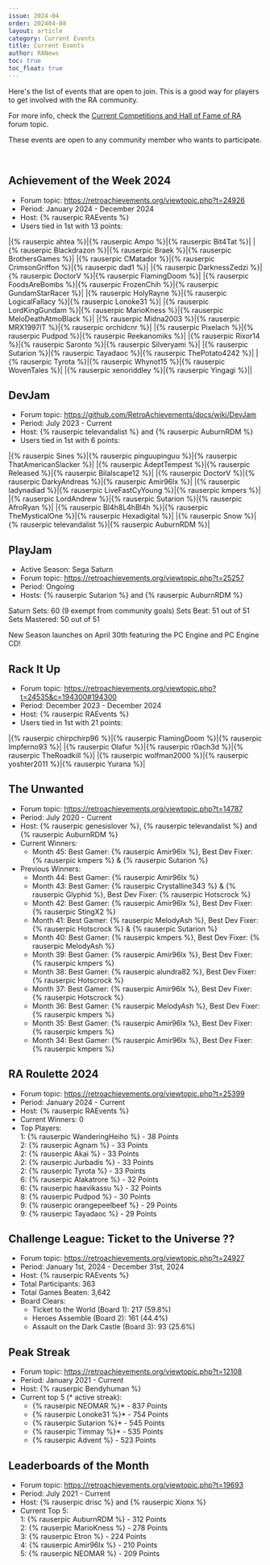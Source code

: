 ```yaml
---
issue: 2024-04
order: 202404-08
layout: article
category: Current Events
title: Current Events
author: RANews
toc: true
toc_float: true
---
```


Here's the list of events that are open to join. This is a good way for players to get involved with the RA community.

For more info, check the [Current Competitions and Hall of Fame of RA](https://retroachievements.org/viewtopic.php?t=9014) forum topic.

These events are open to any community member who wants to participate.

<br clear="right">

## Achievement of the Week 2024

- Forum topic: <https://retroachievements.org/viewtopic.php?t=24926>
- Period: January 2024 - December 2024
- Host: {% rauserpic RAEvents %}
- Users tied in 1st with 13 points:

|{% rauserpic ahtea %}|{% rauserpic Ampo %}|{% rauserpic Bit4Tat %}|
|{% rauserpic Blackdrazon %}|{% rauserpic Braek %}|{% rauserpic BrothersGames %}|
|{% rauserpic CMatador %}|{% rauserpic CrimsonGriffon %}|{% rauserpic dad1 %}|
|{% rauserpic DarknessZedzi %}|{% rauserpic DoctorV %}|{% rauserpic FlamingDoom %}|
|{% rauserpic FoodsAreBombs %}|{% rauserpic FrozenChih %}|{% rauserpic GundamStarRacer %}|
|{% rauserpic HolyRayne %}|{% rauserpic LogicalFallacy %}|{% rauserpic Lonoke31 %}|
|{% rauserpic LordKingGundam %}|{% rauserpic MarioKness %}|{% rauserpic MeloDeathAtmoBlack %}|
|{% rauserpic Midna2003 %}|{% rauserpic MRX1997IT %}|{% rauserpic orchidcnr %}|
|{% rauserpic Pixelach %}|{% rauserpic Pudpod %}|{% rauserpic Reekanomiks %}|
|{% rauserpic Rixor14 %}|{% rauserpic Saronto %}|{% rauserpic Silveryami %}|
|{% rauserpic Sutarion %}|{% rauserpic Tayadaoc %}|{% rauserpic ThePotato4242 %}|
|{% rauserpic Tyrota %}|{% rauserpic Whynot15 %}|{% rauserpic WovenTales %}|
|{% rauserpic xenoriddley %}|{% rauserpic Yingagi %}||


## DevJam

- Forum topic: <https://github.com/RetroAchievements/docs/wiki/DevJam>
- Period: July 2023 - Current
- Host: {% rauserpic televandalist %} and {% rauserpic AuburnRDM %}
- Users tied in 1st with 6 points:

|{% rauserpic Sines %}|{% rauserpic pinguupinguu %}|{% rauserpic ThatAmericanSlacker %}|
|{% rauserpic AdeptTempest %}|{% rauserpic Released %}|{% rauserpic Bilalscape12 %}|
|{% rauserpic DoctorV %}|{% rauserpic DarkyAndreas %}|{% rauserpic Amir96lx %}|
|{% rauserpic ladynadiad %}|{% rauserpic LiveFastCyYoung %}|{% rauserpic kmpers %}|
|{% rauserpic LordAndrew %}|{% rauserpic Sutarion %}|{% rauserpic AfroRyan %}|
|{% rauserpic Bl4h8L4hBl4h %}|{% rauserpic TheMysticalOne %}|{% rauserpic Hexadigital %}|
|{% rauserpic Snow %}|{% rauserpic televandalist %}|{% rauserpic AuburnRDM %}|


## PlayJam

- Active Season: Sega Saturn
- Forum topic: <https://retroachievements.org/viewtopic.php?t=25257>
- Period: Ongoing
- Hosts: {% rauserpic Sutarion %} and {% rauserpic AuburnRDM %}

Saturn Sets: 60 (9 exempt from community goals)
Sets Beat: 51 out of 51
Sets Mastered: 50 out of 51

New Season launches on April 30th featuring the PC Engine and PC Engine CD!


## Rack It Up

- Forum topic: <https://retroachievements.org/viewtopic.php?t=24535&c=194300#194300>
- Period: December 2023 - December 2024
- Host: {% rauserpic RAEvents %}
- Users tied in 1st with 21 points:

|{% rauserpic chirpchirp96 %}|{% rauserpic FlamingDoom %}|{% rauserpic Impferno93 %}|
|{% rauserpic Olafur %}|{% rauserpic r0ach3d %}|{% rauserpic TheRoadkill %}|
|{% rauserpic wolfman2000 %}|{% rauserpic yoshter2011 %}|{% rauserpic Yurana %}|

## The Unwanted

- Forum topic: <https://retroachievements.org/viewtopic.php?t=14787>
- Period: July 2020 - Current
- Host: {% rauserpic genesislover %}, {% rauserpic televandalist %} and {% rauserpic AuburnRDM %}
- Current Winners:
  - Month 45: Best Gamer: {% rauserpic Amir96lx %}, Best Dev Fixer: {% rauserpic kmpers %} & {% rauserpic Sutarion %}
- Previous Winners:
  - Month 44: Best Gamer: {% rauserpic Amir96lx %}
  - Month 43: Best Gamer: {% rauserpic Crystalline343 %} & {% rauserpic Glyphid %}, Best Dev Fixer: {% rauserpic Hotscrock %}
  - Month 42: Best Gamer: {% rauserpic Amir96lx %}, Best Dev Fixer: {% rauserpic StingX2 %}
  - Month 41: Best Gamer: {% rauserpic MelodyAsh %}, Best Dev Fixer: {% rauserpic Hotscrock %} & {% rauserpic Sutarion %}
  - Month 40: Best Gamer: {% rauserpic kmpers %}, Best Dev Fixer: {% rauserpic MelodyAsh %}
  - Month 39: Best Gamer: {% rauserpic Amir96lx %}, Best Dev Fixer: {% rauserpic kmpers %}
  - Month 38: Best Gamer: {% rauserpic alundra82 %}, Best Dev Fixer: {% rauserpic Hotscrock %}
  - Month 37: Best Gamer: {% rauserpic Amir96lx %}, Best Dev Fixer: {% rauserpic Hotscrock %}
  - Month 36: Best Gamer: {% rauserpic MelodyAsh %}, Best Dev Fixer: {% rauserpic kmpers %}
  - Month 35: Best Gamer: {% rauserpic Amir96lx %}, Best Dev Fixer: {% rauserpic kmpers %}
  - Month 34: Best Gamer: {% rauserpic Amir96lx %}, Best Dev Fixer: {% rauserpic kmpers %}


## RA Roulette 2024

- Forum topic: <https://retroachievements.org/viewtopic.php?t=25399>
- Period: January 2024 - Current
- Host: {% rauserpic RAEvents %}
- Current Winners: 0
- Top Players:  
  1: {% rauserpic WanderingHeiho %} - 38 Points  
  2: {% rauserpic Agnam %} - 33 Points  
  2: {% rauserpic Akai %} - 33 Points  
  2: {% rauserpic Jurbadis %} - 33 Points  
  2: {% rauserpic Tyrota %} - 33 Points  
  6: {% rauserpic Alakatrore %} - 32 Points  
  6: {% rauserpic haavikassu %} - 32 Points  
  8: {% rauserpic Pudpod %} - 30 Points  
  9: {% rauserpic orangepeelbeef %} - 29 Points  
  9: {% rauserpic Tayadaoc %} - 29 Points  



## Challenge League: Ticket to the Universe ?? 
- Forum topic: <https://retroachievements.org/viewtopic.php?t=24927>
- Period: January 1st, 2024 - December 31st, 2024
- Host: {% rauserpic RAEvents %}
- Total Participants: 363
- Total Games Beaten: 3,642
- Board Clears:
  - Ticket to the World (Board 1): 217 (59.8%)
  - Heroes Assemble (Board 2): 161 (44.4%)
  - Assault on the Dark Castle (Board 3): 93 (25.6%)


## Peak Streak

- Forum topic: <https://retroachievements.org/viewtopic.php?t=12108>
- Period: January 2021 - Current
- Host: {% rauserpic Bendyhuman %}
- Current top 5 (* active streak):
  - {% rauserpic NEOMAR %}* - 837 Points
  - {% rauserpic Lonoke31 %}* - 754 Points
  - {% rauserpic Sutarion %}* - 545 Points
  - {% rauserpic Timmay %}* - 535 Points
  - {% rauserpic Advent %} - 523 Points


## Leaderboards of the Month

- Forum topic: <https://retroachievements.org/viewtopic.php?t=19693>
- Period: July 2021 - Current
- Host: {% rauserpic drisc %} and {% rauserpic Xionx %}
- Current Top 5:  
  1: {% rauserpic AuburnRDM %} - 312 Points  
  2: {% rauserpic MarioKness %} - 278 Points  
  3: {% rauserpic Etron %} - 224 Points  
  4: {% rauserpic Amir96lx %} - 210 Points  
  5: {% rauserpic NEOMAR %} - 209 Points  
